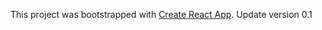 This project was bootstrapped with [Create React App](https://github.com/facebookincubator/create-react-app).
Update version 0.1
